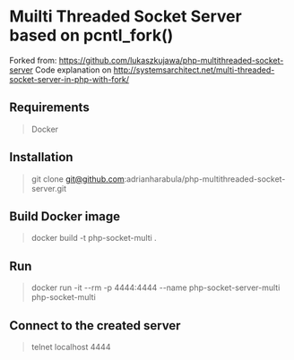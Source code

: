 Muilti Threaded Socket Server based on pcntl_fork()
====================
Forked from: https://github.com/lukaszkujawa/php-multithreaded-socket-server
Code explanation on http://systemsarchitect.net/multi-threaded-socket-server-in-php-with-fork/


Requirements
---------------------
> Docker

Installation
---------------------
> git clone git@github.com:adrianharabula/php-multithreaded-socket-server.git

Build Docker image
---------------------
> docker build -t php-socket-multi .

Run
---------------------
> docker run -it --rm -p 4444:4444 --name php-socket-server-multi php-socket-multi


Connect to the created server
---------------------
> telnet localhost 4444

